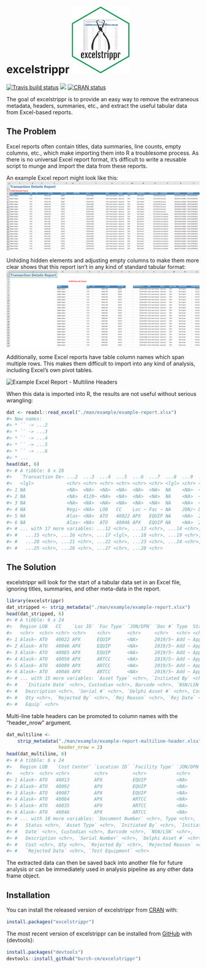
<!-- README.md is generated from README.Rmd. Please edit that file -->

# excelstrippr ![excelstrippr sticker](./man/img/sticker-small.png)

<!-- badges: start -->

[![Travis build
status](https://travis-ci.com/burch-cm/excelstrippr.svg?branch=main)](https://travis-ci.com/burch-cm/excelstrippr)
[![](https://img.shields.io/badge/devel%20version-0.1.3-blue.svg)](https://github.com/excelstrippr)
[![CRAN
status](https://www.r-pkg.org/badges/version/excelstrippr)](https://CRAN.R-project.org/package=excelstrippr)
<!-- badges: end -->

The goal of excelstrippr is to provide an easy way to remove the
extraneous metadata, headers, summaries, etc., and extract the useful
tabular data from Excel-based reports.

## The Problem

Excel reports often contain titles, data summaries, line counts, empty
columns, etc., which make importing them into R a troublesome process.
As there is no universal Excel report format, it’s difficult to write a
reusable script to munge and import the data from these reports.

An example Excel report might look like this:  
![Example Excel Report](./man/img/init-excel.png)

Unhiding hidden elements and adjusting empty columns to make them more
clear shows that this report isn’t in any kind of standard tabular
format:  
![Example Excel Report - Unhidden](./man/img/unhidden-excel.png)

Additionally, some Excel reports have table column names which span
multiple rows. This makes them difficult to import into any kind of
analysis, including Excel’s own pivot tables.

![Example Excel Report - Multiline
Headers](./man/img/multiline-excel.png)

When this data is imported into R, the results are not useful without
serious wrangling:

``` r
dat <- readxl::read_excel("./man/example/example-report.xlsx")
#> New names:
#> * `` -> ...2
#> * `` -> ...3
#> * `` -> ...4
#> * `` -> ...5
#> * `` -> ...6
#> * ...
head(dat, 6)
#> # A tibble: 6 x 28
#>   `Transaction De~ ...2  ...3  ...4  ...5  ...6  ...7  ...8  ...9  ...10 ...11
#>   <lgl>            <chr> <chr> <chr> <chr> <chr> <chr> <lgl> <chr> <chr> <chr>
#> 1 NA               <NA>  <NA>  <NA>  <NA>  <NA>  <NA>  NA    <NA>  <NA>  <NA> 
#> 2 NA               <NA>  4120~ <NA>  <NA>  <NA>  <NA>  NA    <NA>  <NA>  <NA> 
#> 3 NA               <NA>  <NA>  <NA>  <NA>  <NA>  <NA>  NA    <NA>  <NA>  <NA> 
#> 4 NA               Regi~ <NA>  LOB   CC    Loc ~ Fac ~ NA    JON/~ Doc # Type 
#> 5 NA               Alas~ <NA>  ATO   40022 APX   EQUIP NA    <NA>  2019~ Add ~
#> 6 NA               Alas~ <NA>  ATO   40046 APX   EQUIP NA    <NA>  2019~ Add ~
#> # ... with 17 more variables: ...12 <chr>, ...13 <chr>, ...14 <chr>,
#> #   ...15 <chr>, ...16 <chr>, ...17 <lgl>, ...18 <chr>, ...19 <chr>,
#> #   ...20 <chr>, ...21 <chr>, ...22 <chr>, ...23 <chr>, ...24 <chr>,
#> #   ...25 <chr>, ...26 <chr>, ...27 <chr>, ...28 <chr>
```

## The Solution

excelstrippr will look for the start of a tabular data set in an Excel
file, ignoring titles, summaries, and other meta-data in the report.

``` r
library(excelstrippr)
dat_stripped <- strip_metadata("./man/example/example-report.xlsx")
head(dat_stripped, 6)
#> # A tibble: 6 x 24
#>   Region LOB   CC    `Loc ID` `Fac Type` `JON/DPN` `Doc #` Type  Status
#>   <chr>  <chr> <chr> <chr>    <chr>      <chr>     <chr>   <chr> <chr> 
#> 1 Alask~ ATO   40022 APX      EQUIP      <NA>      2019/5~ Add ~ Appro~
#> 2 Alask~ ATO   40046 APX      EQUIP      <NA>      2019/5~ Add ~ Appro~
#> 3 Alask~ ATO   40085 APX      EQUIP      <NA>      2019/5~ Add ~ Appro~
#> 4 Alask~ ATO   40050 APX      ARTCC      <NA>      2019/5~ Add ~ Appro~
#> 5 Alask~ ATO   40009 APX      ARTCC      <NA>      2019/5~ Add ~ Appro~
#> 6 Alask~ ATO   40046 APX      ARTCC      <NA>      2019/5~ Add ~ Appro~
#> # ... with 15 more variables: `Asset Type` <chr>, `Initiated By` <chr>,
#> #   `Initiate Date` <chr>, Custodian <chr>, Barcode <chr>, `NSN/LSN` <chr>,
#> #   Description <chr>, `Serial #` <chr>, `Delphi Asset #` <chr>, Cost <chr>,
#> #   Qty <chr>, `Rejected By` <chr>, `Rej Reason` <chr>, `Rej Date` <chr>, `Test
#> #   Equip` <chr>
```

Multi-line table headers can be promoted to column names with the
“header\_nrow” argument.

``` r
dat_multiline <- 
    strip_metadata("./man/example/example-report-multiline-header.xlsx",
                   header_nrow = 2)
head(dat_multiline, 6)
#> # A tibble: 6 x 24
#>   Region LOB   `Cost Center` `Location ID` `Facility Type` `JON/DPN`
#>   <chr>  <chr> <chr>         <chr>         <chr>           <chr>    
#> 1 Alask~ ATO   40013         APX           EQUIP           <NA>     
#> 2 Alask~ ATO   40092         APX           EQUIP           <NA>     
#> 3 Alask~ ATO   40087         APX           EQUIP           <NA>     
#> 4 Alask~ ATO   40084         APX           ARTCC           <NA>     
#> 5 Alask~ ATO   40035         APX           ARTCC           <NA>     
#> 6 Alask~ ATO   40046         APX           ARTCC           <NA>     
#> # ... with 18 more variables: `Document Number` <chr>, Type <chr>,
#> #   Status <chr>, `Asset Type` <chr>, `Initiated By` <chr>, `Initiated
#> #   Date` <chr>, Custodian <chr>, Barcode <chr>, `NSN/LSN` <chr>,
#> #   Description <chr>, `Serial Number` <chr>, `Delphi Asset #` <chr>,
#> #   Cost <chr>, Qty <chr>, `Rejected By` <chr>, `Rejected Reason` <chr>,
#> #   `Rejected Date` <chr>, `Test Equipment` <chr>
```

The extracted data can then be saved back into another file for future
analysis or can be immediately used in analysis pipeline as any other
data frame object.

## Installation

You can install the released version of excelstrippr from
[CRAN](https://CRAN.R-project.org) with:

``` r
install.packages("excelstrippr")
```

The most recent version of excelstrippr can be installed from
[GitHub](https://github.com/burch-cm/excelstrippr) with {devtools}:

``` r
install.packages("devtools")
devtools::install_github("burch-cm/excelstrippr")
```
